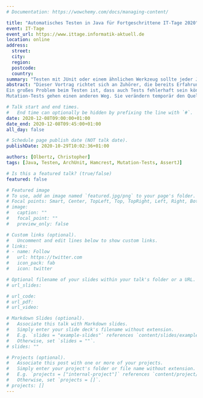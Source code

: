 ```yaml
---
# Documentation: https://wowchemy.com/docs/managing-content/

title: "Automatisches Testen in Java für Fortgeschrittene IT-Tage 2020"
event: IT-Tage
event_url: https://www.ittage.informatik-aktuell.de
location: online
address:
  street:
  city:
  region:
  postcode:
  country:
summary: "Testen mit JUnit oder einem ähnlichen Werkzeug sollte jeder Java-Programmierer beherrschen. In diesem Vortrag werden fortgeschrittenere Werkzeuge für noch besseres Testen vorgestellt."
abstract: "Dieser Vortrag richtet sich an Zuhörer, die bereits Erfahrung mit dem automatischen Testen mit JUnit haben. Neben JUnit selbst existieren zahlreiche weitere Frameworks, die bestimmte Aspekte des Testens vereinfachen oder sogar erst ermöglichen.
Ein großes Problem beim Testen ist, dass auch Tests fehlerhaft sein können. Diesem Problem haben sich mehrere Frameworks angenommen. Eine Hauptursache ist, dass die Tests zu kompliziert werden. AssertJ und Hamcrest möchten dem Abhilfe schaffen, indem sie dabei helfen, so viel Logik wie möglich aus den Tests zu eliminieren und insgesamt die Lesbarkeit der Tests erhöhen.
Mutation-Tests gehen einen anderen Weg. Sie verändern temporär den Quellcode und erzeugen sogenannte Mutanten. Wenn die Tests diese Mutanten nicht entdecken, kann das ein Hinweis auf fehlerhafte Tests sein. Vorgestellt wird das bekannte Java-Framework PiTest. ArchUnit schließlich ermöglicht das Testen von Architekturen. Dabei soll bspw. überprüft werden können, ob sich alle Teammitglieder an vorgegebene Konventionen halten."

# Talk start and end times.
#   End time can optionally be hidden by prefixing the line with `#`.
date: 2020-12-08T09:00:00+01:00
date_end: 2020-12-08T09:45:00+01:00
all_day: false

# Schedule page publish date (NOT talk date).
publishDate: 2020-10-29T10:02:36+01:00

authors: [Olbertz, Christopher]
tags: [Java, Testen, ArchUnit, Hamcrest, Mutation-Tests, AssertJ]

# Is this a featured talk? (true/false)
featured: false

# Featured image
# To use, add an image named `featured.jpg/png` to your page's folder. 
# Focal points: Smart, Center, TopLeft, Top, TopRight, Left, Right, BottomLeft, Bottom, BottomRight.
# image:
#   caption: ""
#   focal_point: ""
#   preview_only: false

# Custom links (optional).
#   Uncomment and edit lines below to show custom links.
# links:
# - name: Follow
#   url: https://twitter.com
#   icon_pack: fab
#   icon: twitter

# Optional filename of your slides within your talk's folder or a URL.
# url_slides:

# url_code:
# url_pdf:
# url_video:

# Markdown Slides (optional).
#   Associate this talk with Markdown slides.
#   Simply enter your slide deck's filename without extension.
#   E.g. `slides = "example-slides"` references `content/slides/example-slides.md`.
#   Otherwise, set `slides = ""`.
# slides: ""

# Projects (optional).
#   Associate this post with one or more of your projects.
#   Simply enter your project's folder or file name without extension.
#   E.g. `projects = ["internal-project"]` references `content/project/deep-learning/index.md`.
#   Otherwise, set `projects = []`.
# projects: []
---
```

